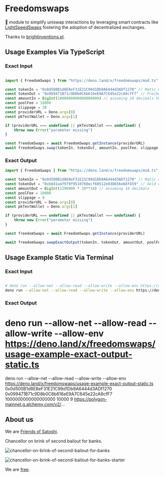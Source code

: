 # Freedomswaps

🦕 module to simplify uniswap interactions by leveraging smart contracts like [LightSpeedSwaps](https://polygonscan.com/address/0xf97F48B7b985F2389Aa2540B53757Ee0A92886B7) fostering the adoption of decentralized exchanges.  

Thanks to [brightinventions.pl](https://brightinventions.pl/blog/single-swap-on-uniswap-v3-with-3-common-mistakes).  

## Usage Examples Via TypeScript

### Exact Input

```ts 

import { FreedomSwaps } from "https://deno.land/x/freedomswaps/mod.ts"

const tokenIn = "0x0d500B1d8E8eF31E21C99d1Db9A6444d3ADf1270" // Matic on Polygon POS
const tokenOut = "0x099471B71c9D8b0C6b616eE9A7C645e22cA9cfF7" // Freiheit on Polygon POS
const amountIn = BigInt(1000000000000000000) // assuming 18 decimals this would swap 1 Coin
const poolFee = 10000
const slippage = 30
const providerURL = Deno.args[0]
const pkTestWallet = Deno.args[1]

if (providerURL === undefined || pkTestWallet === undefined) {
    throw new Error("parameter missing")
}

const freedomSwaps = await FreedomSwaps.getInstance(providerURL)
await freedomSwaps.swap(tokenIn, tokenOut, amountIn, poolFee, slippage, pkTestWallet)

```

### Exact Output

```ts 
import { FreedomSwaps } from "https://deno.land/x/freedomswaps/mod.ts"

const tokenIn = "0x0d500B1d8E8eF31E21C99d1Db9A6444d3ADf1270" // Matic on Polygon POS
const tokenOut = "0xb841a4f979f9510760ecf60512e038656e68f459" // Geld on Polygon POS
const amountOut = BigInt(1296000 * 10**18) // assuming 18 decimals 
const poolFee = 10000
const slippage = 9
const providerURL = Deno.args[0]
const pkTestWallet = Deno.args[1]

if (providerURL === undefined || pkTestWallet === undefined) {
    throw new Error("parameter missing")
}

const freedomSwaps = await FreedomSwaps.getInstance(providerURL)

await freedomSwaps.swapExactOutput(tokenIn, tokenOut, amountOut, poolFee, slippage, pkTestWallet)

```

## Usage Example Static Via Terminal

### Exact Input

```sh 

# deno run --allow-net --allow-read --allow-write --allow-env https://deno.land/x/freedomswaps/usage-example-exact-input-static.ts <tokenIn> <tokenOut> <amountIn> <poolFee> <slippage> <providerURL> <privateKeyTestWallet>
deno run --allow-net --allow-read --allow-write --allow-env https://deno.land/x/freedomswaps/usage-example-exact-input-static.ts 0x0d500B1d8E8eF31E21C99d1Db9A6444d3ADf1270 0x099471B71c9D8b0C6b616eE9A7C645e22cA9cfF7 1000000000000000000 10000 9 https://polygon-mainnet.g.alchemy.com/v2/... <your experimental pk>

```

### Exact Output
# deno run --allow-net --allow-read --allow-write --allow-env https://deno.land/x/freedomswaps/usage-example-exact-output-static.ts <tokenIn> <tokenOut> <amountOut> <poolFee> <slippage> <providerURL> <privateKeyTestWallet>
deno run --allow-net --allow-read --allow-write --allow-env https://deno.land/x/freedomswaps/usage-example-exact-output-static.ts 0x0d500B1d8E8eF31E21C99d1Db9A6444d3ADf1270 0x099471B71c9D8b0C6b616eE9A7C645e22cA9cfF7 1000000000000000000 10000 9 https://polygon-mainnet.g.alchemy.com/v2/... <your experimental pk>


## About us
We are [Friends of Satoshi](https://github.com/moniquebaumann/friends-of-satoshi).  

Chancellor on brink of second bailout for banks.  

![chancellor-on-brink-of-second-bailout-for-banks](https://github.com/moniquebaumann/freedom-cash-bot/assets/160405077/a8fd8989-a8d1-4a9d-9dc1-bd0f24196773)

![chancellor-on-brink-of-second-bailout-for-banks-starter](https://github.com/moniquebaumann/freedom-cash-bot/assets/160405077/1ed00195-9738-45bf-a807-4dff034947ff)  

We are [free](https://polygonscan.com/token/0xb841a4f979f9510760ecf60512e038656e68f459).  
